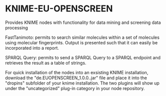 # KNIME-EU-OPENSCREEN
Provides KNIME nodes with functionality for data mining and screening data processing

FastTanimoto:  permits to search similar molecules within a set of molecules using molecular fingerprints. Output is presented such
that it can easily be incorporated into a report.

SPARQL Query: permits to send a SPARQL Query to a SPARQL endpoint and retrieves the result as a table of strings.

For quick installation of the nodes into an exsisting KNIME installation, download the "de.EUOPENSCREEN_1.0.0.<version>.jar" file
and place it into the "dropins" subfolder of your knime installation. The two plugins will show up under the "uncategorized" plug-in category in your node repository.
